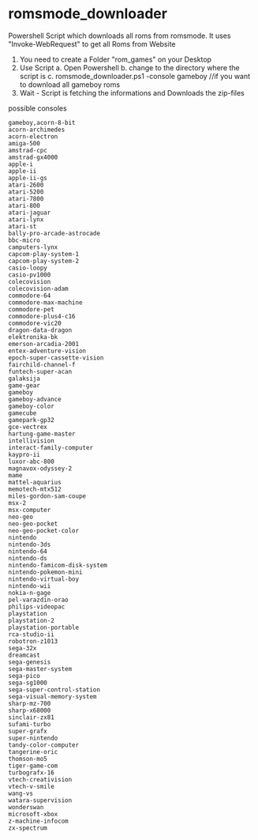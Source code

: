 # romsmode_downloader
Powershell Script which downloads all roms from romsmode.
It uses "Invoke-WebRequest" to get all Roms from Website

1. You need to create a Folder "rom_games" on your Desktop
2. Use Script
  a. Open Powershell
  b. change to the directory where the script is
  c. romsmode_downloader.ps1 -console gameboy //if you want to download all gameboy roms
3. Wait - Script is fetching the informations and Downloads the zip-files

possible consoles

    gameboy,acorn-8-bit
    acorn-archimedes
    acorn-electron
    amiga-500
    amstrad-cpc
    amstrad-gx4000
    apple-i
    apple-ii
    apple-ii-gs
    atari-2600
    atari-5200
    atari-7800
    atari-800
    atari-jaguar
    atari-lynx
    atari-st
    bally-pro-arcade-astrocade
    bbc-micro
    camputers-lynx
    capcom-play-system-1
    capcom-play-system-2
    casio-loopy
    casio-pv1000
    colecovision
    colecovision-adam
    commodore-64
    commodore-max-machine
    commodore-pet
    commodore-plus4-c16
    commodore-vic20
    dragon-data-dragon
    elektronika-bk
    emerson-arcadia-2001
    entex-adventure-vision
    epoch-super-cassette-vision
    fairchild-channel-f
    funtech-super-acan
    galaksija
    game-gear
    gameboy
    gameboy-advance
    gameboy-color
    gamecube
    gamepark-gp32
    gce-vectrex
    hartung-game-master
    intellivision
    interact-family-computer
    kaypro-ii
    luxor-abc-800
    magnavox-odyssey-2
    mame
    mattel-aquarius
    memotech-mtx512
    miles-gordon-sam-coupe
    msx-2
    msx-computer
    neo-geo
    neo-geo-pocket
    neo-geo-pocket-color
    nintendo
    nintendo-3ds
    nintendo-64
    nintendo-ds
    nintendo-famicom-disk-system
    nintendo-pokemon-mini
    nintendo-virtual-boy
    nintendo-wii
    nokia-n-gage
    pel-varazdin-orao
    philips-videopac
    playstation
    playstation-2
    playstation-portable
    rca-studio-ii
    robotron-z1013
    sega-32x
    dreamcast
    sega-genesis
    sega-master-system
    sega-pico
    sega-sg1000
    sega-super-control-station
    sega-visual-memory-system
    sharp-mz-700
    sharp-x68000
    sinclair-zx81
    sufami-turbo
    super-grafx
    super-nintendo
    tandy-color-computer
    tangerine-oric
    thomson-mo5
    tiger-game-com
    turbografx-16
    vtech-creativision
    vtech-v-smile
    wang-vs
    watara-supervision
    wonderswan
    microsoft-xbox
    z-machine-infocom
    zx-spectrum
